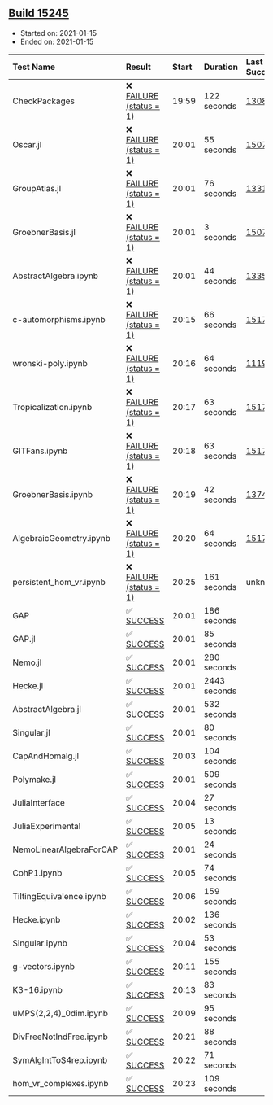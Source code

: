 ## [Build 15245](https://oscarci.mathematik.uni-kl.de/job/oscar/15245/)

* Started on: 2021-01-15
* Ended on: 2021-01-15

| Test Name    | Result | Start | Duration | Last Success | First Failure |
|:-------------|:-------|:------|:---------|:-------------|:--------------|
| CheckPackages | ❌ [FAILURE (status = 1)](https://oscarci.mathematik.uni-kl.de/job/oscar/15245/artifact/logs/build-15245/CheckPackages.log) | 19:59 | 122 seconds | [13085](https://oscarci.mathematik.uni-kl.de/job/oscar/13085/) | [13086](https://oscarci.mathematik.uni-kl.de/job/oscar/13086/) |
| Oscar.jl | ❌ [FAILURE (status = 1)](https://oscarci.mathematik.uni-kl.de/job/oscar/15245/artifact/logs/build-15245/Oscar.jl.log) | 20:01 | 55 seconds | [15079](https://oscarci.mathematik.uni-kl.de/job/oscar/15079/) | [15080](https://oscarci.mathematik.uni-kl.de/job/oscar/15080/) |
| GroupAtlas.jl | ❌ [FAILURE (status = 1)](https://oscarci.mathematik.uni-kl.de/job/oscar/15245/artifact/logs/build-15245/GroupAtlas.jl.log) | 20:01 | 76 seconds | [13311](https://oscarci.mathematik.uni-kl.de/job/oscar/13311/) | [13312](https://oscarci.mathematik.uni-kl.de/job/oscar/13312/) |
| GroebnerBasis.jl | ❌ [FAILURE (status = 1)](https://oscarci.mathematik.uni-kl.de/job/oscar/15245/artifact/logs/build-15245/GroebnerBasis.jl.log) | 20:01 | 3 seconds | [15079](https://oscarci.mathematik.uni-kl.de/job/oscar/15079/) | [15080](https://oscarci.mathematik.uni-kl.de/job/oscar/15080/) |
| AbstractAlgebra.ipynb | ❌ [FAILURE (status = 1)](https://oscarci.mathematik.uni-kl.de/job/oscar/15245/artifact/logs/build-15245/AbstractAlgebra.ipynb.log) | 20:01 | 44 seconds | [13355](https://oscarci.mathematik.uni-kl.de/job/oscar/13355/) | [13356](https://oscarci.mathematik.uni-kl.de/job/oscar/13356/) |
| c-automorphisms.ipynb | ❌ [FAILURE (status = 1)](https://oscarci.mathematik.uni-kl.de/job/oscar/15245/artifact/logs/build-15245/c-automorphisms.ipynb.log) | 20:15 | 66 seconds | [15177](https://oscarci.mathematik.uni-kl.de/job/oscar/15177/) | [15180](https://oscarci.mathematik.uni-kl.de/job/oscar/15180/) |
| wronski-poly.ipynb | ❌ [FAILURE (status = 1)](https://oscarci.mathematik.uni-kl.de/job/oscar/15245/artifact/logs/build-15245/wronski-poly.ipynb.log) | 20:16 | 64 seconds | [11192](https://oscarci.mathematik.uni-kl.de/job/oscar/11192/) | [11193](https://oscarci.mathematik.uni-kl.de/job/oscar/11193/) |
| Tropicalization.ipynb | ❌ [FAILURE (status = 1)](https://oscarci.mathematik.uni-kl.de/job/oscar/15245/artifact/logs/build-15245/Tropicalization.ipynb.log) | 20:17 | 63 seconds | [15176](https://oscarci.mathematik.uni-kl.de/job/oscar/15176/) | [15177](https://oscarci.mathematik.uni-kl.de/job/oscar/15177/) |
| GITFans.ipynb | ❌ [FAILURE (status = 1)](https://oscarci.mathematik.uni-kl.de/job/oscar/15245/artifact/logs/build-15245/GITFans.ipynb.log) | 20:18 | 63 seconds | [15177](https://oscarci.mathematik.uni-kl.de/job/oscar/15177/) | [15180](https://oscarci.mathematik.uni-kl.de/job/oscar/15180/) |
| GroebnerBasis.ipynb | ❌ [FAILURE (status = 1)](https://oscarci.mathematik.uni-kl.de/job/oscar/15245/artifact/logs/build-15245/GroebnerBasis.ipynb.log) | 20:19 | 42 seconds | [13748](https://oscarci.mathematik.uni-kl.de/job/oscar/13748/) | [13749](https://oscarci.mathematik.uni-kl.de/job/oscar/13749/) |
| AlgebraicGeometry.ipynb | ❌ [FAILURE (status = 1)](https://oscarci.mathematik.uni-kl.de/job/oscar/15245/artifact/logs/build-15245/AlgebraicGeometry.ipynb.log) | 20:20 | 64 seconds | [15177](https://oscarci.mathematik.uni-kl.de/job/oscar/15177/) | [15180](https://oscarci.mathematik.uni-kl.de/job/oscar/15180/) |
| persistent_hom_vr.ipynb | ❌ [FAILURE (status = 1)](https://oscarci.mathematik.uni-kl.de/job/oscar/15245/artifact/logs/build-15245/persistent_hom_vr.ipynb.log) | 20:25 | 161 seconds | unknown | unknown |
| GAP | ✅ [SUCCESS](https://oscarci.mathematik.uni-kl.de/job/oscar/15245/artifact/logs/build-15245/GAP.log) | 20:01 | 186 seconds |  |  |
| GAP.jl | ✅ [SUCCESS](https://oscarci.mathematik.uni-kl.de/job/oscar/15245/artifact/logs/build-15245/GAP.jl.log) | 20:01 | 85 seconds |  |  |
| Nemo.jl | ✅ [SUCCESS](https://oscarci.mathematik.uni-kl.de/job/oscar/15245/artifact/logs/build-15245/Nemo.jl.log) | 20:01 | 280 seconds |  |  |
| Hecke.jl | ✅ [SUCCESS](https://oscarci.mathematik.uni-kl.de/job/oscar/15245/artifact/logs/build-15245/Hecke.jl.log) | 20:01 | 2443 seconds |  |  |
| AbstractAlgebra.jl | ✅ [SUCCESS](https://oscarci.mathematik.uni-kl.de/job/oscar/15245/artifact/logs/build-15245/AbstractAlgebra.jl.log) | 20:01 | 532 seconds |  |  |
| Singular.jl | ✅ [SUCCESS](https://oscarci.mathematik.uni-kl.de/job/oscar/15245/artifact/logs/build-15245/Singular.jl.log) | 20:01 | 80 seconds |  |  |
| CapAndHomalg.jl | ✅ [SUCCESS](https://oscarci.mathematik.uni-kl.de/job/oscar/15245/artifact/logs/build-15245/CapAndHomalg.jl.log) | 20:03 | 104 seconds |  |  |
| Polymake.jl | ✅ [SUCCESS](https://oscarci.mathematik.uni-kl.de/job/oscar/15245/artifact/logs/build-15245/Polymake.jl.log) | 20:01 | 509 seconds |  |  |
| JuliaInterface | ✅ [SUCCESS](https://oscarci.mathematik.uni-kl.de/job/oscar/15245/artifact/logs/build-15245/JuliaInterface.log) | 20:04 | 27 seconds |  |  |
| JuliaExperimental | ✅ [SUCCESS](https://oscarci.mathematik.uni-kl.de/job/oscar/15245/artifact/logs/build-15245/JuliaExperimental.log) | 20:05 | 13 seconds |  |  |
| NemoLinearAlgebraForCAP | ✅ [SUCCESS](https://oscarci.mathematik.uni-kl.de/job/oscar/15245/artifact/logs/build-15245/NemoLinearAlgebraForCAP.log) | 20:01 | 24 seconds |  |  |
| CohP1.ipynb | ✅ [SUCCESS](https://oscarci.mathematik.uni-kl.de/job/oscar/15245/artifact/logs/build-15245/CohP1.ipynb.log) | 20:05 | 74 seconds |  |  |
| TiltingEquivalence.ipynb | ✅ [SUCCESS](https://oscarci.mathematik.uni-kl.de/job/oscar/15245/artifact/logs/build-15245/TiltingEquivalence.ipynb.log) | 20:06 | 159 seconds |  |  |
| Hecke.ipynb | ✅ [SUCCESS](https://oscarci.mathematik.uni-kl.de/job/oscar/15245/artifact/logs/build-15245/Hecke.ipynb.log) | 20:02 | 136 seconds |  |  |
| Singular.ipynb | ✅ [SUCCESS](https://oscarci.mathematik.uni-kl.de/job/oscar/15245/artifact/logs/build-15245/Singular.ipynb.log) | 20:04 | 53 seconds |  |  |
| g-vectors.ipynb | ✅ [SUCCESS](https://oscarci.mathematik.uni-kl.de/job/oscar/15245/artifact/logs/build-15245/g-vectors.ipynb.log) | 20:11 | 155 seconds |  |  |
| K3-16.ipynb | ✅ [SUCCESS](https://oscarci.mathematik.uni-kl.de/job/oscar/15245/artifact/logs/build-15245/K3-16.ipynb.log) | 20:13 | 83 seconds |  |  |
| uMPS(2,2,4)_0dim.ipynb | ✅ [SUCCESS](https://oscarci.mathematik.uni-kl.de/job/oscar/15245/artifact/logs/build-15245/uMPS-2-2-4-_0dim.ipynb.log) | 20:09 | 95 seconds |  |  |
| DivFreeNotIndFree.ipynb | ✅ [SUCCESS](https://oscarci.mathematik.uni-kl.de/job/oscar/15245/artifact/logs/build-15245/DivFreeNotIndFree.ipynb.log) | 20:21 | 88 seconds |  |  |
| SymAlgIntToS4rep.ipynb | ✅ [SUCCESS](https://oscarci.mathematik.uni-kl.de/job/oscar/15245/artifact/logs/build-15245/SymAlgIntToS4rep.ipynb.log) | 20:22 | 71 seconds |  |  |
| hom_vr_complexes.ipynb | ✅ [SUCCESS](https://oscarci.mathematik.uni-kl.de/job/oscar/15245/artifact/logs/build-15245/hom_vr_complexes.ipynb.log) | 20:23 | 109 seconds |  |  |
